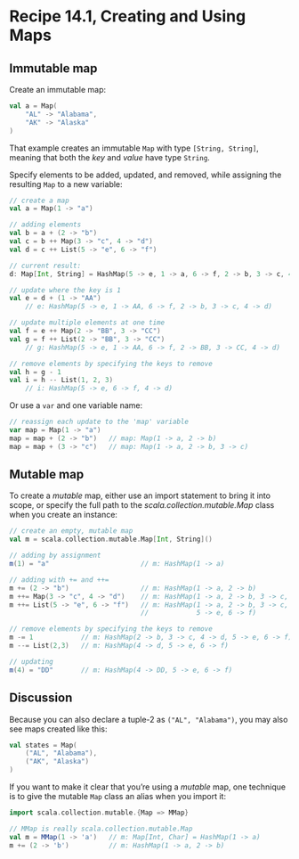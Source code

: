 # Recipe 14.1, Creating and Using Maps

## Immutable map

Create an immutable map:

```scala
val a = Map(
    "AL" -> "Alabama",
    "AK" -> "Alaska"
)
```

That example creates an immutable `Map` with type `[String, String]`, meaning that both the _key_ and _value_ have type `String`.

Specify elements to be added, updated, and removed, while assigning the resulting `Map` to a new variable:

```scala
// create a map
val a = Map(1 -> "a")

// adding elements
val b = a + (2 -> "b")
val c = b ++ Map(3 -> "c", 4 -> "d")
val d = c ++ List(5 -> "e", 6 -> "f")

// current result:
d: Map[Int, String] = HashMap(5 -> e, 1 -> a, 6 -> f, 2 -> b, 3 -> c, 4 -> d)

// update where the key is 1
val e = d + (1 -> "AA")
    // e: HashMap(5 -> e, 1 -> AA, 6 -> f, 2 -> b, 3 -> c, 4 -> d)

// update multiple elements at one time
val f = e ++ Map(2 -> "BB", 3 -> "CC")
val g = f ++ List(2 -> "BB", 3 -> "CC")
    // g: HashMap(5 -> e, 1 -> AA, 6 -> f, 2 -> BB, 3 -> CC, 4 -> d)

// remove elements by specifying the keys to remove
val h = g - 1
val i = h -- List(1, 2, 3)
    // i: HashMap(5 -> e, 6 -> f, 4 -> d)
```

Or use a `var` and one variable name:

```scala
// reassign each update to the 'map' variable
var map = Map(1 -> "a")
map = map + (2 -> "b")   // map: Map(1 -> a, 2 -> b)
map = map + (3 -> "c")   // map: Map(1 -> a, 2 -> b, 3 -> c)
```



## Mutable map

To create a _mutable_ map, either use an import statement to bring it into scope, or specify the full path to the _scala.collection.mutable.Map_ class when you create an instance:

```scala
// create an empty, mutable map
val m = scala.collection.mutable.Map[Int, String]()

// adding by assignment
m(1) = "a"                       // m: HashMap(1 -> a)

// adding with += and ++=
m += (2 -> "b")                  // m: HashMap(1 -> a, 2 -> b)
m ++= Map(3 -> "c", 4 -> "d")    // m: HashMap(1 -> a, 2 -> b, 3 -> c, 4 -> d)
m ++= List(5 -> "e", 6 -> "f")   // m: HashMap(1 -> a, 2 -> b, 3 -> c, 4 -> d, 
                                 //            5 -> e, 6 -> f)

// remove elements by specifying the keys to remove
m -= 1            // m: HashMap(2 -> b, 3 -> c, 4 -> d, 5 -> e, 6 -> f)
m --= List(2,3)   // m: HashMap(4 -> d, 5 -> e, 6 -> f)

// updating
m(4) = "DD"       // m: HashMap(4 -> DD, 5 -> e, 6 -> f)
```



## Discussion

Because you can also declare a tuple-2 as `("AL", "Alabama")`, you may also see maps created like this:

```scala
val states = Map(
    ("AL", "Alabama"),
    ("AK", "Alaska")
)
```

If you want to make it clear that you’re using a _mutable_ map, one technique is to give the mutable `Map` class an alias when you import it:

```scala
import scala.collection.mutable.{Map => MMap}

// MMap is really scala.collection.mutable.Map
val m = MMap(1 -> 'a')   // m: Map[Int, Char] = HashMap(1 -> a)
m += (2 -> 'b')          // m: HashMap(1 -> a, 2 -> b)
```









